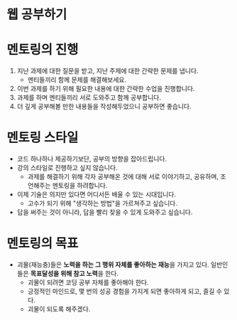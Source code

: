 # 웹 공부하기

# 멘토링의 진행
1. 지난 과제에 대한 질문을 받고, 지난 주제에 대한 간략한 문제를 냅니다.
    * 멘티들끼리 함께 문제를 해결해보세요.
2. 이번 과제를 하기 위해 필요한 내용에 대한 간략한 수업을 진행합니다.
3. 과제를 하며 멘티들끼리 서로 도와주고 함께 공부합니다.
4. 더 깊게 공부해볼 만한 내용들을 작성해두었으니 공부하면 좋습니다.

# 멘토링 스타일

* 코드 하나하나 제공하기보단, 공부의 방향을 잡아드립니다.
* 강의 스타일로 진행하고 싶지 않습니다.
    * 과제를 해결하기 위해 각자 공부해온 것에 대해 서로 이야기하고, 공유하며, 조언해주는 멘토링을 하려합니다.
* 이제 기술은 의지만 있다면 어디서든 배울 수 있는 시대입니다.
    * 고수가 되기 위해 "생각하는 방법"을 가르쳐주고 싶습니다.
* 답을 써주는 것이 아니라, 답을 빨리 찾을 수 있게 도와주고 싶습니다.

# 멘토링의 목표
* 괴물(재능충)들은 **노력을 하는 그 행위 자체를 좋아하는 재능**을 가지고 있다. 일반인들은 **목표달성을 위해 참고 노력**을 한다.
    * 괴물이 되려면 코딩 공부 자체를 좋아해야 한다.
    * 긍정적인 마인드로, 몇 번의 성공 경험을 가지게 되면 좋아하게 되고, 즐길 수 있다.
    * 괴물이 되도록 해주겠다.
